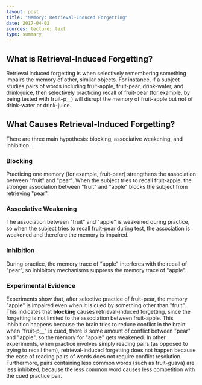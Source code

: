 ```yaml
---
layout: post
title: "Memory: Retrieval-Induced Forgetting"
date: 2017-04-02
sources: lecture; text
type: summary
---
```


## What is Retrieval-Induced Forgetting?

Retrieval induced forgetting is when selectively remembering something impairs the memory of other, similar objects. For instance, if a subject studies pairs of words including fruit-apple, fruit-pear, drink-water, and drink-juice, then selectively practicing recall of fruit-pear (for example, by being tested with fruit-p__) will disrupt the memory of fruit-apple but not of drink-water or drink-juice.

## What Causes Retrieval-Induced Forgetting?

There are three main hypothesis: blocking, associative weakening, and inhibition.

### Blocking

Practicing one memory (for example, fruit-pear) strengthens the association between "fruit" and "pear". When the subject tries to recall fruit-apple, the stronger association between "fruit" and "apple" blocks the subject from retrieving "pear".

### Associative Weakening

The association between "fruit" and "apple" is weakened during practice, so when the subject tries to recall fruit-pear during test, the association is weakened and therefore the memory is impaired.

### Inhibition

During practice, the memory trace of "apple" interferes with the recall of "pear", so inhibitory mechanisms suppress the memory trace of "apple".

### Experimental Evidence

Experiments show that, after selective practice of fruit-pear, the memory "apple" is impaired even when it is cued by something other than "fruit". This indicates that **blocking** causes retrieval-induced forgetting, since the forgetting is not limited to the association between fruit-apple.
This inhibition happens because the brain tries to reduce conflict in the brain: when "fruit-p__" is cued, there is some amount of conflict between "pear" and "apple", so the memory for "apple" gets weakened. In other experiments, when practice involves simply reading pairs (as opposed to trying to recall them), retrieval-induced forgetting does not happen because the ease of reading pairs of words does not require conflict resolution. Furthermore, pairs containing less common words (such as fruit-guava) are less inhibited, because the less common word causes less competition with the cued practice pair.

